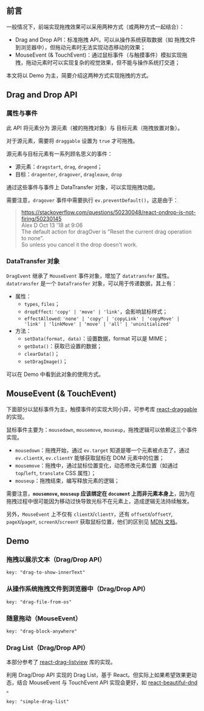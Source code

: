 ## 前言

一般情况下，前端实现拖拽效果可以采用两种方式（或两种方式一起结合）：

- Drag and Drop API：标准拖拽 API，可以从操作系统获取数据（如 拖拽文件到浏览器中），但拖动元素时无法实现动态移动的效果；
- MouseEvent (& TouchEvent)：通过鼠标事件（与触摸事件）模拟实现拖拽，拖动元素时可以实现复杂的视觉效果，但不能与操作系统打交道；

本文将以 Demo 为主，简要介绍这两种方式实现拖拽的方式。

## Drag and Drop API

### 属性与事件

此 API 将元素分为 源元素（被的拖拽对象）与 目标元素（拖拽放置对象）。

对于源元素，需要将 `draggable` 设置为 `true` 才可拖拽。

源元素与目标元素有一系列顾名思义的事件：

- 源元素：`dragstart`, `drag`, `dragend`；
- 目标：`dragenter`, `dragover`, `dragleave`, `drop`

通过这些事件与事件上 DataTransfer 对象，可以实现拖拽功能。

需要注意，`dragover` 事件中需要执行 `ev.preventDefault()`，这是由于：

> https://stackoverflow.com/questions/50230048/react-ondrop-is-not-firing/50230145  
> Alex D Oct 13 '18 at 9:06  
> The default action for dragOver is "Reset the current drag operation to none".  
> So unless you cancel it the drop doesn't work.

### DataTransfer 对象

`DragEvent` 继承了 `MouseEvent` 事件对象，增加了 `datatransfer` 属性。`datatransfer` 是一个 `DataTransfer` 对象，可以用于传递数据，其上有：

- 属性：
  - `types`, `files`；
  - `dropEffect`: `'copy' | 'move' | 'link'`，会影响鼠标样式；
  - `effectAllowed`: `'none' | 'copy' | 'copyLink' | 'copyMove' | 'link' | 'linkMove' | 'move' | 'all' | 'uninitialized'`
- 方法：
  - `setData(format, data)`：设置数据，format 可以是 MIME；
  - `getData()`：获取已设置的数据；
  - `clearData()`；
  - `setDragImage()`；

可以在 Demo 中看到此对象的使用方式。

## MouseEvent (& TouchEvent)

下面部分以鼠标事件为主，触摸事件的实现大同小异，可参考库 [react-draggable](https://github.com/react-grid-layout/react-draggable) 的实现。

鼠标事件主要为：`mousedown`, `mousemove`, `mouseup`，拖拽逻辑可以依赖这三个事件实现。

- `mousedown`：拖拽开始，通过 `ev.target` 知道是哪一个元素被点击了，通过 `ev.clientX`, `ev.clientY` 能够获取鼠标在 DOM 元素中的位置；
- `mousemove`：拖拽中，通过鼠标位置变化，动态修改元素位置（如通过 `top`/`left`, `translate` CSS 属性）；
- `mouseup`：拖拽结束，编写释放元素的逻辑；

需要注意，**`mousemove`, `mouseup` 应该绑定在 `document` 上而非元素本身上**，因为在拖拽过程中很可能因为移动过快导致光标不在元素上，造成逻辑无法持续触发。

另外，`MouseEvent` 上不仅有 `clientX`/`clientY`，还有 `offsetX`/`offsetY`, `pageX`/`pageY`, `screenX`/`screenY` 获取鼠标位置，他们的区别见 [MDN 文档](https://developer.mozilla.org/zh-CN/docs/Web/API/MouseEvent)。

## Demo

### 拖拽以展示文本（Drag/Drop API）

```yaml:codeDemo
key: "drag-to-show-innerText"
```

### 从操作系统拖拽文件到浏览器中（Drag/Drop API）

```yaml:codeDemo
key: "drag-file-from-os"
```

### 随意拖动（MouseEvent）

```yaml:codeDemo
key: "drag-block-anywhere"
```

### Drag List（Drag/Drop API）

本部分参考了 [react-drag-listview](https://github.com/raisezhang/react-drag-listview) 库的实现。

利用 Drag/Drop API 实现的 Drag List，基于 React。但实际上如果希望效果更动态，结合 MouseEvent 与 TouchEvent API 实现会更好，如 [react-beautiful-dnd](https://github.com/atlassian/react-beautiful-dnd) 。

```yaml:codeDemo
key: "simple-drag-list"
```
